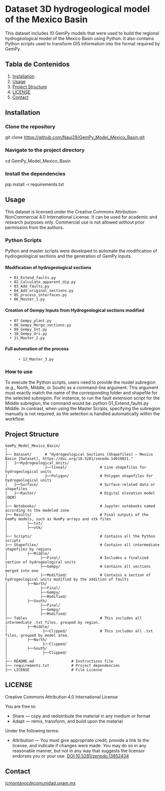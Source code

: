 # Dataset 3D hydrogeological model of the Mexico Basin
This dataset includes 10 GemPy models that were used to build the regional hydrogeological model of the Mexico Basin using Python. It also contains Python scripts used to transform GIS information into the format required by GemPy.


## Tabla de Contenidos
1. [Installation](#installation)
2. [Usage](#usage)
3. [Project Structure](#project-structure)
4. [LICENSE](#license)
5. [Contact](#contact)

## Installation

  ### Clone the repository
  git clone https://github.com/Nauj29/GemPy_Model_Mexico_Basin.git

  ### Navigate to the project directory
  cd GemPy_Model_Mexico_Basin

  ### Install the dependencies
  pip install -r requirements.txt

## Usage
  This dataset is licensed under the Creative Commons Attribution-NonCommercial 4.0 International License. It can be used for academic and research purposes only. Commercial use is not allowed without prior permission from the authors.

  ### Python Scripts
  Python and master scripts were developed to automate the modification of hydrogeological sections and the generation of GemPy inputs.

  #### Modification of hydrogeological sections
      •	01_Extend_faults.py
      •	02_Calculate_apparent_dip.py
      •	03_Add_faults.py
      •	04_Add_original_sections.py
      •	05_process_interfaces.py
      •	06_Master_1.py

  #### Creation of Gempy Inputs from Hydrogeological sections modified
      •	07_Gempy_plant.py
      •	08_Gempy_Merge_sections.py
      •	09_Gempy_Int.py
      •	10_Gempy_Ori.py
      •	11_Master_2.py
  
  ####  Full automation of the process
          •	12_Master_3.py

  ### How to use
  To execute the Python scripts, users need to provide the model subregion (e.g., North, Middle, or South) as a command-line argument. This argument must exactly match the name of the corresponding folder and shapefile for the selected subregion. For instance, to run the fault extension script for the Middle subregion, the command would be: python 01_Extend_faults.py Middle. In contrast, when using the Master Scripts, specifying the subregion manually is not required, as the selection is handled automatically within the workflow.

## Project Structure
  ```plaintext
  GemPy_Model_Mexico_Basin/
  │
  ├── Dataset/      # "Hydrogeological Sections (Shapefiles) – Mexico Basin [Dataset], https://doi.org/10.5281/zenodo.14619021."
  │   ├──Hydrogeological_Units/
  │                 ├──lineal/               # Line shapefiles for hydrogeological units
  │                 ├──Polygon/              # Polygon shapefiles for hydrogeological units
  │   ├──Surface/                            # Surface-related data or shapefiles
  │   ├──Raster/                             # Digital elevation model (DEM)
  │
  ├── Notebooks/                             # Jupyter notebooks named according to the modeled zone
  ├── Results/                               # Final outputs of the GemPy models, such as NumPy arrays and vtk files
  │         ├──txt/
  │         ├──vtk/
  │
  ├── Scripts/                               # Contains all the Python scripts
  ├── Shapefiles/                            # Contains all intermediate shapefiles by regions 
  │         ├──Middle/
  │               ├──Final/                  # Includes a finalized section of hydrogeological units
  │               ├──Gempy/                  # Contains all sections merged into one
  │               ├──Modified/               # Contains a section of hydrogeological units modified by the addition of faults
  │         ├──North/
  │               ├──Final/
  │               ├──Gempy/
  │               ├──Modified/
  │         ├──South/
  │               ├──Final/
  │               ├──Gempy/
  │               ├──Modified/
  ├── Tables                                 # This includes all intermediate .txt files, grouped by region. 
  │         ├──Middle/
  │                ├──Clipped/               # This includes all .txt files, grouped by model area. 
  │         ├──North/
  │                ├──Clipped/
  │         ├──South/
  │                ├──Clipped/
  │  
  ├── README.md                 # Instructions file
  ├── requirements.txt          # Project dependencies
  ├── LICENSE                   # File License

  ```
## LICENSE
  Creative Commons Attribution 4.0 International License

  You are free to:
  - Share — copy and redistribute the material in any medium or format
  - Adapt — remix, transform, and build upon the material

  Under the following terms:
  - Attribution — You must give appropriate credit, provide a link to the license, and indicate if changes were made. You may do so in any reasonable manner, but not in any way that suggests the licensor endorses   you or your use. [DOI:10.5281/zenodo.13852434](https://doi.org/10.5281/zenodo.13852434)


## Contact
jcmontanoc@comunidad.unam.mx

